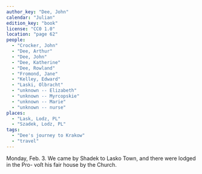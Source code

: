 ```yaml
---
author_key: "Dee, John"
calendar: "Julian"
edition_key: "book"
license: "CC0 1.0"
location: "page 62"
people:
  - "Crocker, John"
  - "Dee, Arthur"
  - "Dee, John"
  - "Dee, Katherine"
  - "Dee, Rowland"
  - "Fromond, Jane"
  - "Kelley, Edward"
  - "Laski, Olbracht"
  - "unknown -- Elizabeth"
  - "unknown -- Myrcopskie"
  - "unknown -- Marie"
  - "unknown -- nurse"
places:
  - "Lask, Lodz, PL"
  - "Szadek, Lodz, PL"
tags:
  - "Dee's journey to Krakow"
  - "travel"
---
```

  Monday, Feb. 3. We came by Shadek to Lasko Town, and there were lodged in the Pro-
voſt his fair house by the Church.

